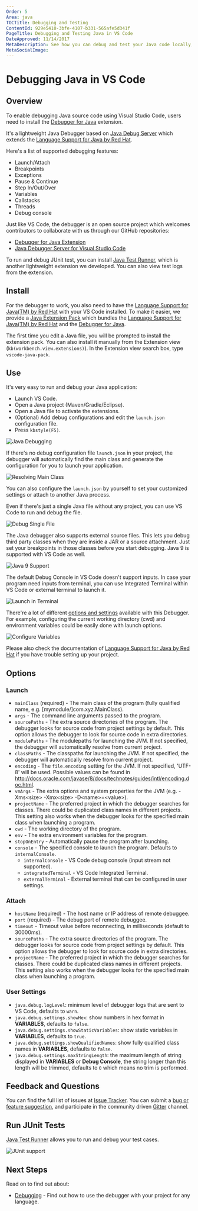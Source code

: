 ```yaml
---
Order: 5
Area: java
TOCTitle: Debugging and Testing
ContentId: 929e5410-3bfe-4107-b331-565afe5d341f
PageTitle: Debugging and Testing Java in VS Code
DateApproved: 11/14/2017
MetaDescription: See how you can debug and test your Java code locally, and in the cloud.
MetaSocialImage:
---
```

# Debugging Java in VS Code

## Overview

To enable debugging Java source code using Visual Studio Code, users need to install the [Debugger for Java](https://marketplace.visualstudio.com/items?itemName=vscjava.vscode-java-debug) extension.

It's a lightweight Java Debugger based on [Java Debug Server](https://github.com/Microsoft/java-debug) which extends the [Language Support for Java by Red Hat](https://marketplace.visualstudio.com/items?itemName=redhat.java).

Here's a list of supported debugging features:

- Launch/Attach
- Breakpoints
- Exceptions
- Pause & Continue
- Step In/Out/Over
- Variables
- Callstacks
- Threads
- Debug console

Just like VS Code, the debugger is an open source project which welcomes contributors to collaborate with us through our GitHub repositories:

 - [Debugger for Java Extension](https://github.com/Microsoft/vscode-java-debug)
 - [Java Debugger Server for Visual Studio Code](https://github.com/Microsoft/java-debug)

To run and debug JUnit test, you can install [Java Test Runner](https://marketplace.visualstudio.com/items?itemName=vscjava.vscode-java-test), which is another lightweight extension we developed. You can also view test logs from the extension.

## Install

For the debugger to work, you also need to have the [Language Support for Java(TM) by Red Hat](https://marketplace.visualstudio.com/items?itemName=redhat.java) with your VS Code installed. To make it easier, we provide a [Java Extension Pack](https://marketplace.visualstudio.com/items?itemName=vscjava.vscode-java-pack) which bundles  the [Language Support for Java(TM) by Red Hat](https://marketplace.visualstudio.com/items?itemName=redhat.java) and the [Debugger for Java](https://marketplace.visualstudio.com/items?itemName=vscjava.vscode-java-debug).

The first time you edit a Java file, you will be prompted to install the extension pack. You can also install it manually from the Extension view (`kb(workbench.view.extensions)`). In the Extension view search box, type `vscode-java-pack`.

## Use

It's very easy to run and debug your Java application:

- Launch VS Code.
- Open a Java project (Maven/Gradle/Eclipse).
- Open a Java file to activate the extensions.
- (Optional) Add debug configurations and edit the `launch.json` configuration file.
- Press `kbstyle(F5)`.

![Java Debugging](images/java-debugging/java-debug.gif)

If there's no debug configuration file `launch.json` in your project, the debugger will automatically find the main class and generate the configuration for you to launch your application.

![Resolving Main Class](images/java-debugging/resolve-main.gif)

You can also configure the `launch.json` by yourself to set your customized settings or attach to another Java process.

Even if there's just a single Java file without any project, you can use VS Code to run and debug the file.

![Debug Single File](images/java-debugging/single-file.gif)

The Java debugger also supports external source files. This lets you debug third party classes when they are inside a JAR or a source attachment. Just set your breakpoints in those classes before you start debugging. Java 9 is supported with VS Code as well.

![Java 9 Support](images/java-debugging/java9.gif)

The default Debug Console in VS Code doesn't support inputs. In case your program need inputs from terminal, you can use Integrated Terminal within VS Code or external terminal to launch it.

![Launch in Terminal](images/java-debugging/launch-in-terminal.gif)

There're a lot of different [options and settings](#_options) available with this Debugger. For example, configuring the current working directory (cwd) and environment variables could be easily done with launch options.

![Configure Variables](images/java-debugging/cwd-env.gif)

Please also check the documentation of [Language Support for Java by Red Hat](https://marketplace.visualstudio.com/items?itemName=redhat.java) if you have trouble setting up your project.

## Options

### Launch

- `mainClass` (required) - The main class of the program (fully qualified name, e.g. [mymodule/]com.xyz.MainClass).
- `args` - The command line arguments passed to the program.
- `sourcePaths` - The extra source directories of the program. The debugger looks for source code from project settings by default. This option allows the debugger to look for source code in extra directories.
- `modulePaths` - The modulepaths for launching the JVM. If not specified, the debugger will automatically resolve from current project.
- `classPaths` - The classpaths for launching the JVM. If not specified, the debugger will automatically resolve from current project.
- `encoding` - The `file.encoding` setting for the JVM. If not specified, 'UTF-8' will be used. Possible values can be found in http://docs.oracle.com/javase/8/docs/technotes/guides/intl/encoding.doc.html.
- `vmArgs` - The extra options and system properties for the JVM (e.g. -Xms\<size\> -Xmx\<size\> -D\<name\>=\<value\>).
- `projectName` - The preferred project in which the debugger searches for classes. There could be duplicated class names in different projects. This setting also works when the debugger looks for the specified main class when launching a program.
- `cwd` - The working directory of the program.
- `env` - The extra environment variables for the program.
- `stopOnEntry` - Automatically pause the program after launching.
- `console` - The specified console to launch the program. Defaults to `internalConsole`.
  - `internalConsole` - VS Code debug console (input stream not supported).
  - `integratedTerminal` - VS Code Integrated Terminal.
  - `externalTerminal` - External terminal that can be configured in user settings.

### Attach

- `hostName` (required) - The host name or IP address of remote debuggee.
- `port` (required) - The debug port of remote debuggee.
- `timeout` - Timeout value before reconnecting, in milliseconds (default to 30000ms).
- `sourcePaths` - The extra source directories of the program. The debugger looks for source code from project settings by default. This option allows the debugger to look for source code in extra directories.
- `projectName` - The preferred project in which the debugger searches for classes. There could be duplicated class names in different projects. This setting also works when the debugger looks for the specified main class when launching a program.

### User Settings

- `java.debug.logLevel`: minimum level of debugger logs that are sent to VS Code, defaults to `warn`.
- `java.debug.settings.showHex`: show numbers in hex format in **VARIABLES**, defaults to `false`.
- `java.debug.settings.showStaticVariables`: show static variables in **VARIABLES**, defaults to `true`.
- `java.debug.settings.showQualifiedNames`: show fully qualified class names in **VARIABLES**, defaults to `false`.
- `java.debug.settings.maxStringLength`: the maximum length of string displayed in **VARIABLES** or **Debug Console**, the string longer than this length will be trimmed, defaults to `0` which means no trim is performed.

## Feedback and Questions

You can find the full list of issues at [Issue Tracker](https://github.com/Microsoft/vscode-java-debug/issues). You can submit a [bug or feature suggestion](https://github.com/Microsoft/vscode-java-debug/issues/new), and participate in the community driven [Gitter](https://gitter.im/Microsoft/vscode-java-debug) channel.

## Run JUnit Tests

[Java Test Runner](https://marketplace.visualstudio.com/items?itemName=vscjava.vscode-java-test) allows you to run and debug your test cases.

![JUnit support](images/java-debugging/junit.gif)

## Next Steps

Read on to find out about:

* [Debugging](/docs/editor/debugging.md) - Find out how to use the debugger with your project for any language.
